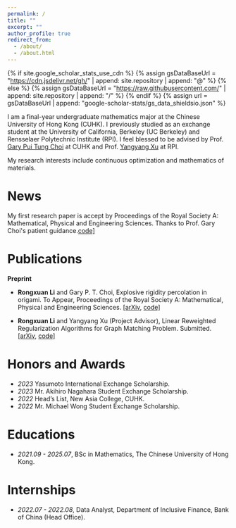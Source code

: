 ```yaml
---
permalink: /
title: ""
excerpt: ""
author_profile: true
redirect_from: 
  - /about/
  - /about.html
---
```


{% if site.google_scholar_stats_use_cdn %}
{% assign gsDataBaseUrl = "https://cdn.jsdelivr.net/gh/" | append: site.repository | append: "@" %}
{% else %}
{% assign gsDataBaseUrl = "https://raw.githubusercontent.com/" | append: site.repository | append: "/" %}
{% endif %}
{% assign url = gsDataBaseUrl | append: "google-scholar-stats/gs_data_shieldsio.json" %}

<span class='anchor' id='about-me'></span>

I am a final-year undergraduate mathematics major at the Chinese University of Hong Kong (CUHK). I previously studied as an exchange student at the University of California, Berkeley (UC Berkeley) and Rensselaer Polytechnic Institute (RPI). I feel blessed to be advised by Prof. [Gary Pui Tung Choi](https://www.math.cuhk.edu.hk/~ptchoi/index.html) at CUHK and Prof. [Yangyang Xu](https://xu-yangyang.github.io/index.html) at RPI.

My research interests include continuous optimization and mathematics of materials.

# News
My first research paper is accept by Proceedings of the Royal Society A: Mathematical, Physical and Engineering Sciences. Thanks to Prof. Gary Choi's patient guidance.[code\]](https://github.com/garyptchoi/origami-explosive-percolation/blob/main/README.md)

# Publications

**Preprint**
- **Rongxuan Li** and Gary P. T. Choi, Explosive rigidity percolation in origami. To Appear, Proceedings of the Royal Society A: Mathematical, Physical and Engineering Sciences. [\[arXiv](https://arxiv.org/abs/2410.13945), [code\]](https://github.com/garyptchoi/origami-explosive-percolation/blob/main/README.md)

-  **Rongxuan Li** and Yangyang Xu (Project Advisor), Linear Reweighted Regularization Algorithms for Graph Matching Problem. Submitted. [\[arXiv](https://arxiv.org/abs/2503.24329), [code\]](https://github.com/rongxuan-li/graph-match)



# Honors and Awards
- *2023* Yasumoto International Exchange Scholarship. 
- *2023* Mr. Akihiro Nagahara Student Exchange Scholarship.
- *2022* Head’s List, New Asia College, CUHK. 
- *2022* Mr. Michael Wong Student Exchange Scholarship. 

# Educations
- *2021.09 - 2025.07*, BSc in Mathematics, The Chinese University of Hong Kong. 


# Internships
- *2022.07 - 2022.08*, Data Analyst, Department of Inclusive Finance, Bank of China (Head Office).
